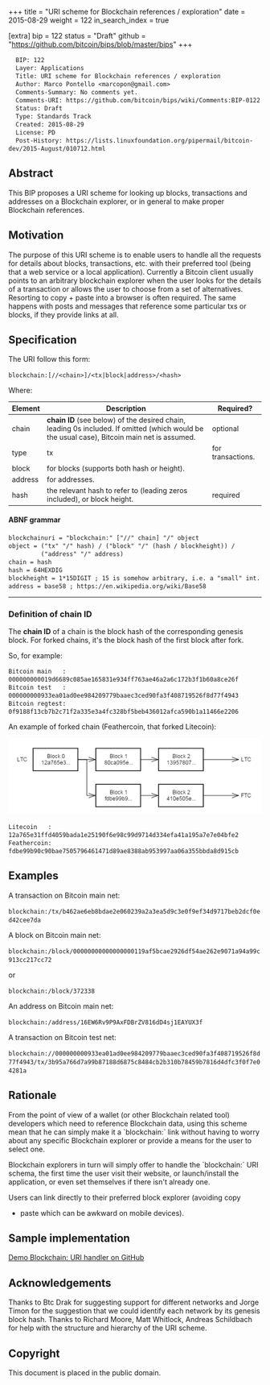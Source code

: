 +++
title = "URI scheme for Blockchain references / exploration"
date = 2015-08-29
weight = 122
in_search_index = true

[extra]
bip = 122
status = "Draft"
github = "https://github.com/bitcoin/bips/blob/master/bips"
+++

      BIP: 122
      Layer: Applications
      Title: URI scheme for Blockchain references / exploration
      Author: Marco Pontello <marcopon@gmail.com>
      Comments-Summary: No comments yet.
      Comments-URI: https://github.com/bitcoin/bips/wiki/Comments:BIP-0122
      Status: Draft
      Type: Standards Track
      Created: 2015-08-29
      License: PD
      Post-History: https://lists.linuxfoundation.org/pipermail/bitcoin-dev/2015-August/010712.html

## Abstract

This BIP proposes a URI scheme for looking up blocks, transactions and
addresses on a Blockchain explorer, or in general to make proper
Blockchain references.

## Motivation

The purpose of this URI scheme is to enable users to handle all the
requests for details about blocks, transactions, etc. with their
preferred tool (being that a web service or a local application).
Currently a Bitcoin client usually points to an arbitrary blockchain
explorer when the user looks for the details of a transaction or allows
the user to choose from a set of alternatives. Resorting to copy + paste
into a browser is often required. The same happens with posts and
messages that reference some particular txs or blocks, if they provide
links at all.

## Specification

The URI follow this form:

`blockchain:[//<chain>]/<tx|block|address>/<hash>`

Where:

| Element | Description                                                                                                                                  | Required?         |
|---------|----------------------------------------------------------------------------------------------------------------------------------------------|-------------------|
| chain   | **chain ID** (see below) of the desired chain, leading 0s included. If omitted (which would be the usual case), Bitcoin main net is assumed. | optional          |
| type    | tx                                                                                                                                           | for transactions. |
| block   | for blocks (supports both hash or height).                                                                                                   |                   |
| address | for addresses.                                                                                                                               |                   |
| hash    | the relevant hash to refer to (leading zeros included), or block height.                                                                     | required          |

#### ABNF grammar

    blockchainuri = "blockchain:" ["//" chain] "/" object
    object = ("tx" "/" hash) / ("block" "/" (hash / blockheight)) /
             ("address" "/" address)
    chain = hash
    hash = 64HEXDIG
    blockheight = 1*15DIGIT ; 15 is somehow arbitrary, i.e. a "small" int.
    address = base58 ; https://en.wikipedia.org/wiki/Base58

------------------------------------------------------------------------

### Definition of chain ID

The **chain ID** of a chain is the block hash of the corresponding
genesis block. For forked chains, it's the block hash of the first block
after fork.

So, for example:

    Bitcoin main   : 000000000019d6689c085ae165831e934ff763ae46a2a6c172b3f1b60a8ce26f 
    Bitcoin test   : 000000000933ea01ad0ee984209779baaec3ced90fa3f408719526f8d77f4943
    Bitcoin regtest: 0f9188f13cb7b2c71f2a335e3a4fc328bf5beb436012afca590b1a11466e2206 

An example of forked chain (Feathercoin, that forked Litecoin):

<img src=bip-0122/chainid.png></img>

    Litecoin   : 12a765e31ffd4059bada1e25190f6e98c99d9714d334efa41a195a7e7e04bfe2
    Feathercoin: fdbe99b90c90bae7505796461471d89ae8388ab953997aa06a355bbda8d915cb

## Examples

A transaction on Bitcoin main net:

`blockchain:/tx/b462ae6eb8bdae2e060239a2a3ea5d9c3e0f9ef34d9717beb2dcf0ed42cee7da`

A block on Bitcoin main net:

`blockchain:/block/00000000000000000119af5bcae2926df54ae262e9071a94a99c913cc217cc72`

or

`blockchain:/block/372338`

An address on Bitcoin main net:

`blockchain:/address/16EW6Rv9P9AxFDBrZV816dD4sj1EAYUX3f`

A transaction on Bitcoin test net:

`blockchain://000000000933ea01ad0ee984209779baaec3ced90fa3f408719526f8d77f4943/tx/3b95a766d7a99b87188d6875c8484cb2b310b78459b7816d4dfc3f0f7e04281a`

## Rationale

From the point of view of a wallet (or other Blockchain related tool)
developers which need to reference Blockchain data, using this scheme
mean that he can simply make it a \`blockchain:\` link without having to
worry about any specific Blockchain explorer or provide a means for the
user to select one.

Blockchain explorers in turn will simply offer to handle the
\`blockchain:\` URI schema, the first time the user visit their website,
or launch/install the application, or even set themselves if there isn't
already one.

Users can link directly to their preferred block explorer (avoiding copy
+ paste which can be awkward on mobile devices).

## Sample implementation

[Demo Blockchain: URI handler on
GitHub](https://github.com/MarcoPon/blockchain-exploration)

## Acknowledgements

Thanks to Btc Drak for suggesting support for different networks and
Jorge Timon for the suggestion that we could identify each network by
its genesis block hash. Thanks to Richard Moore, Matt Whitlock, Andreas
Schildbach for help with the structure and hierarchy of the URI scheme.

## Copyright

This document is placed in the public domain.
